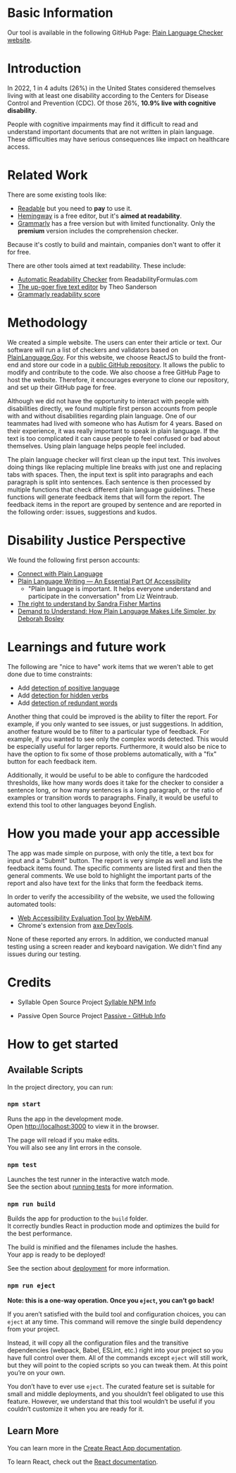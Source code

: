 # Basic Information
Our tool is available in the following GitHub Page: [Plain Language Checker website](https://yichiang.github.io/plain-language-checker).

# Introduction

In 2022, 1 in 4 adults (26%) in the United States considered themselves living with at least one disability according to the Centers for Disease Control and Prevention (CDC). Of those 26%, **10.9% live with cognitive disability**.

People with cognitive impairments may find it difficult to read and understand important documents that are not written in plain language. These difficulties may have serious consequences like impact on healthcare access.

# Related Work

There are some existing tools like:

- [Readable](https://readable.com/pro/) but you need to **pay** to use it.
- [Hemingway](https://hemingwayapp.com/) is a free editor, but it's **aimed at readability**.
- [Grammarly](https://www.grammarly.com/plans) has a free version but with limited functionality. Only the **premium** version includes the comprehension checker.

Because it's costly to build and maintain, companies don't want to offer it for free.

There are other tools aimed at text readability. These include:

- [Automatic Readability Checker](https://readabilityformulas.com/free-readability-formula-tests.php) from ReadabilityFormulas.com
- [The up-goer five text editor](https://splasho.com/upgoer5/#) by Theo Sanderson
- [Grammarly readability score](https://www.grammarly.com/blog/readability-scores/)

# Methodology

We created a simple website. The users can enter their article or text. Our software will run a list of checkers and validators based on [PlainLanguage.Gov](https://www.plainlanguage.gov/). For this website, we choose ReactJS to build the front-end and store our code in a [public GitHub repository](https://github.com/yichiang/plain-language-checker). It allows the public to modify and contribute to the code. We also choose a free GitHub Page to host the website. Therefore, it encourages everyone to clone our repository, and set up their GitHub page for free.

Although we did not have the opportunity to interact with people with disabilities directly, we found multiple first person accounts from people with and without disabilities regarding plain language. One of our teammates had lived with someone who has Autism for 4 years. Based on their experience, it was really important to speak in plain language. If the text is too complicated it can cause people to feel confused or bad about themselves. Using plain language helps people feel included.

The plain language checker will first clean up the input text. This involves doing things like replacing multiple line breaks with just one and replacing tabs with spaces. Then, the input text is split into paragraphs and each paragraph is split into sentences. Each sentence is then processed by multiple functions that check different plain language guidelines. These functions will generate feedback items that will form the report. The feedback items in the report are grouped by sentence and are reported in the following order: issues, suggestions and kudos.

# Disability Justice Perspective

We found the following first person accounts:

- [Connect with Plain Language](https://www.youtube.com/watch?v=UlpUxa6EngY)
- [Plain Language Writing — An Essential Part Of Accessibility](https://www.forbes.com/sites/andrewpulrang/2020/10/22/plain-language-writing---an-essential-part-of-accessibility/?sh=68cb06b87935)
    - "Plain language is important. It helps everyone understand and participate in the conversation" from Liz Weintraub.
- [The right to understand by Sandra Fisher Martins](https://www.youtube.com/watch?v=tP2y0vU7EG8)
- [Demand to Understand: How Plain Language Makes Life Simpler, by Deborah Bosley](https://www.youtube.com/watch?v=OXcLwlZOE1s)

# Learnings and future work

The following are "nice to have" work items that we weren't able to get done due to time constraints:

- Add [detection of positive language](https://github.com/yichiang/plain-language-checker/issues/19)
- Add [detection for hidden verbs](https://github.com/yichiang/plain-language-checker/issues/12)
- Add [detection of redundant words](https://github.com/yichiang/plain-language-checker/issues/17)

Another thing that could be improved is the ability to filter the report. For example, if you only wanted to see issues, or just suggestions. In addition, another feature would be to filter to a particular type of feedback. For example, if you wanted to see only the complex words detected. This would be especially useful for larger reports. Furthermore, it would also be nice to have the option to fix some of those problems automatically, with a "fix" button for each feedback item.

Additionally, it would be useful to be able to configure the hardcoded thresholds, like how many words does it take for the checker to consider a sentence long, or how many sentences is a long paragraph, or the ratio of examples or transition words to paragraphs. Finally, it would be useful to extend this tool to other languages beyond English.

# How you made your app accessible

The app was made simple on purpose, with only the title, a text box for input and a "Submit" button. The report is very simple as well and lists the feedback items found. The specific comments are listed first and then the general comments. We use bold to highlight the important parts of the report and also have text for the links that form the feedback items.

In order to verify the accessibility of the website, we used the following automated tools:

- [Web Accessibility Evaluation Tool by WebAIM](https://wave.webaim.org/report#/https://yichiang.github.io/plain-language-checker/%23/).
- Chrome's extension from [axe DevTools](https://chrome.google.com/webstore/detail/axe-devtools-web-accessib/lhdoppojpmngadmnindnejefpokejbdd?hl=en-US&utm_term=axe%20browser%20extension&utm_campaign=Search%20-%20axe%20DevTools%20-%20Checker&utm_source=adwords&utm_medium=ppc&hsa_src=g&hsa_ad=626089536234&hsa_tgt=kwd-942809056982&hsa_mt=e&hsa_ver=3&hsa_acc=7854167720&hsa_kw=axe%20browser%20extension&hsa_grp=142979637091&hsa_cam=17378411167&hsa_net=adwords&gclid=Cj0KCQiA6rCgBhDVARIsAK1kGPJQa-i2a48Fotz0fFQlcJ6t_yRBdSWJ2TFfpsjHCvGnn7QE27ZpH4QaAtrKEALw_wcB).

None of these reported any errors. In addition, we conducted manual testing using a screen reader and keyboard navigation. We didn't find any issues during our testing.

# Credits
- Syllable Open Source Project [Syllable NPM Info](https://www.npmjs.com/package/syllable)

- Passive Open Source Project [Passive - GitHub Info](https://github.com/btford/passive-voice/blob/master/passive.js)

# How to get started
## Available Scripts

In the project directory, you can run:

### `npm start`

Runs the app in the development mode.\
Open [http://localhost:3000](http://localhost:3000) to view it in the browser.

The page will reload if you make edits.\
You will also see any lint errors in the console.

### `npm test`

Launches the test runner in the interactive watch mode.\
See the section about [running tests](https://facebook.github.io/create-react-app/docs/running-tests) for more information.

### `npm run build`

Builds the app for production to the `build` folder.\
It correctly bundles React in production mode and optimizes the build for the best performance.

The build is minified and the filenames include the hashes.\
Your app is ready to be deployed!

See the section about [deployment](https://facebook.github.io/create-react-app/docs/deployment) for more information.

### `npm run eject`

**Note: this is a one-way operation. Once you `eject`, you can’t go back!**

If you aren’t satisfied with the build tool and configuration choices, you can `eject` at any time. This command will remove the single build dependency from your project.

Instead, it will copy all the configuration files and the transitive dependencies (webpack, Babel, ESLint, etc.) right into your project so you have full control over them. All of the commands except `eject` will still work, but they will point to the copied scripts so you can tweak them. At this point you’re on your own.

You don’t have to ever use `eject`. The curated feature set is suitable for small and middle deployments, and you shouldn’t feel obligated to use this feature. However, we understand that this tool wouldn’t be useful if you couldn’t customize it when you are ready for it.

## Learn More

You can learn more in the [Create React App documentation](https://facebook.github.io/create-react-app/docs/getting-started).

To learn React, check out the [React documentation](https://reactjs.org/).